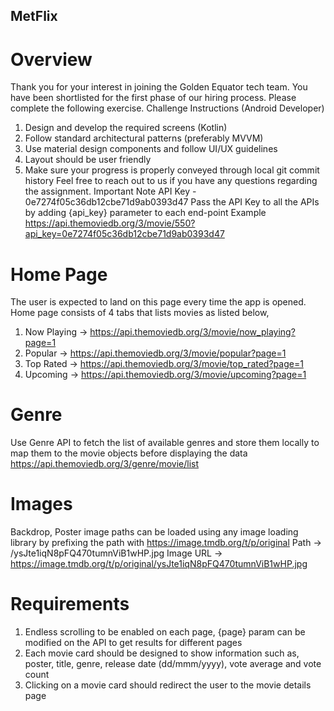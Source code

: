 ## MetFlix

# Overview

Thank you for your interest in joining the Golden Equator tech team. You have been
shortlisted for the first phase of our hiring process. Please complete the following exercise.
Challenge Instructions (Android Developer)
1. Design and develop the required screens (Kotlin)
2. Follow standard architectural patterns (preferably MVVM)
3. Use material design components and follow UI/UX guidelines
4. Layout should be user friendly
5. Make sure your progress is properly conveyed through local git commit history
   Feel free to reach out to us if you have any questions regarding the assignment.
   Important Note
   API Key - 0e7274f05c36db12cbe71d9ab0393d47
   Pass the API Key to all the APIs by adding {api_key} parameter to each end-point
   Example
   https://api.themoviedb.org/3/movie/550?api_key=0e7274f05c36db12cbe71d9ab0393d47
   
#  Home Page
   The user is expected to land on this page every time the app is opened. Home page consists
   of 4 tabs that lists movies as listed below,

1. Now Playing -> https://api.themoviedb.org/3/movie/now_playing?page=1
2. Popular -> https://api.themoviedb.org/3/movie/popular?page=1
3. Top Rated -> https://api.themoviedb.org/3/movie/top_rated?page=1
4. Upcoming -> https://api.themoviedb.org/3/movie/upcoming?page=1

#   Genre
   Use Genre API to fetch the list of available genres and store them locally to map them to the
   movie objects before displaying the data
   https://api.themoviedb.org/3/genre/movie/list

#   Images
   Backdrop, Poster image paths can be loaded using any image loading library by prefixing the
   path with https://image.tmdb.org/t/p/original
   Path -> /ysJte1iqN8pFQ470tumnViB1wHP.jpg
   Image URL -> https://image.tmdb.org/t/p/original/ysJte1iqN8pFQ470tumnViB1wHP.jpg

#   Requirements
1. Endless scrolling to be enabled on each page, {page} param can be modified on the
   API to get results for different pages
2. Each movie card should be designed to show information such as, poster, title,
   genre, release date (dd/mmm/yyyy), vote average and vote count
3. Clicking on a movie card should redirect the user to the movie details page